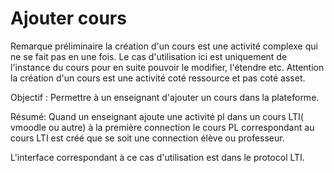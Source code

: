 # Ajouter cours

Remarque préliminaire la création d'un cours est une activité complexe qui ne se fait pas en une fois.
Le cas d'utilisation ici est uniquement de l'instance du cours pour en suite pouvoir le modifier, l'étendre etc.
Attention la création d'un cours est une activité coté ressource et pas coté asset. 

Objectif : Permettre à un enseignant d'ajouter un cours dans la plateforme.

Résumé: Quand un enseignant ajoute une activité pl dans un cours LTI( vmoodle ou autre) à la première connection le cours PL correspondant au cours LTI est créé que se soit une connection élève ou professeur.

L'interface correspondant à ce cas d'utilisation est dans le protocol LTI.


